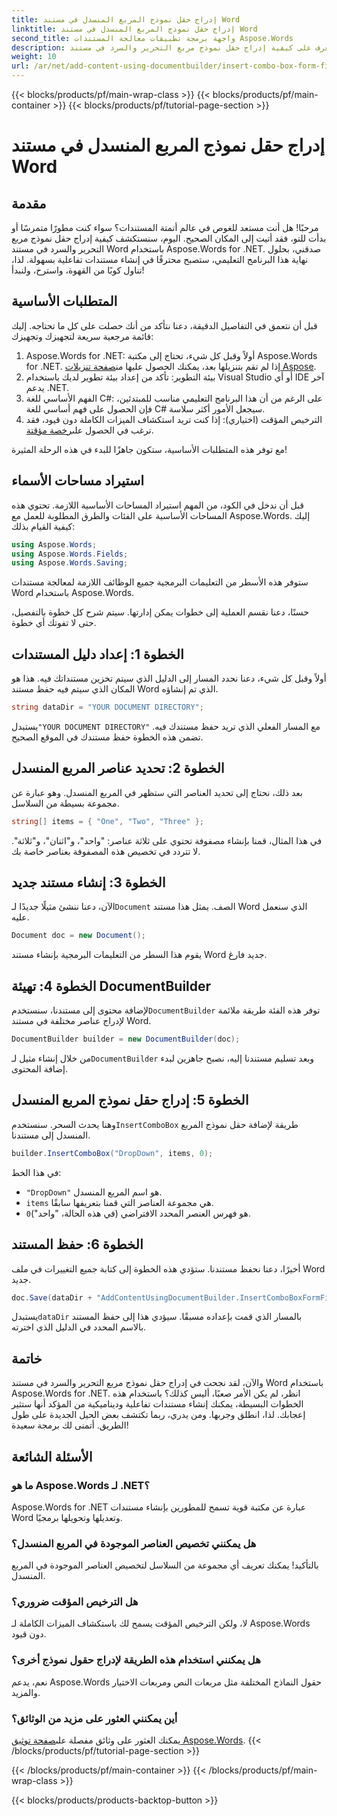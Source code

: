 ```yaml
---
title: إدراج حقل نموذج المربع المنسدل في مستند Word
linktitle: إدراج حقل نموذج المربع المنسدل في مستند Word
second_title: واجهة برمجة تطبيقات معالجة المستندات Aspose.Words
description: تعرف على كيفية إدراج حقل نموذج مربع التحرير والسرد في مستند Word باستخدام Aspose.Words for .NET من خلال دليلنا المفصل خطوة بخطوة.
weight: 10
url: /ar/net/add-content-using-documentbuilder/insert-combo-box-form-field/
---
```


{{< blocks/products/pf/main-wrap-class >}}
{{< blocks/products/pf/main-container >}}
{{< blocks/products/pf/tutorial-page-section >}}

# إدراج حقل نموذج المربع المنسدل في مستند Word

## مقدمة

مرحبًا! هل أنت مستعد للغوص في عالم أتمتة المستندات؟ سواء كنت مطورًا متمرسًا أو بدأت للتو، فقد أتيت إلى المكان الصحيح. اليوم، سنستكشف كيفية إدراج حقل نموذج مربع التحرير والسرد في مستند Word باستخدام Aspose.Words for .NET. صدقني، بحلول نهاية هذا البرنامج التعليمي، ستصبح محترفًا في إنشاء مستندات تفاعلية بسهولة. لذا، تناول كوبًا من القهوة، واسترخ، ولنبدأ!

## المتطلبات الأساسية

قبل أن نتعمق في التفاصيل الدقيقة، دعنا نتأكد من أنك حصلت على كل ما تحتاجه. إليك قائمة مرجعية سريعة لتجهيزك وتجهيزك:

1.  Aspose.Words for .NET: أولاً وقبل كل شيء، تحتاج إلى مكتبة Aspose.Words for .NET. إذا لم تقم بتنزيلها بعد، يمكنك الحصول عليها من[صفحة تنزيلات Aspose](https://releases.aspose.com/words/net/).
2. بيئة التطوير: تأكد من إعداد بيئة تطوير لديك باستخدام Visual Studio أو أي IDE آخر يدعم .NET.
3. الفهم الأساسي للغة C#: على الرغم من أن هذا البرنامج التعليمي مناسب للمبتدئين، فإن الحصول على فهم أساسي للغة C# سيجعل الأمور أكثر سلاسة.
4.  الترخيص المؤقت (اختياري): إذا كنت تريد استكشاف الميزات الكاملة دون قيود، فقد ترغب في الحصول على[رخصة مؤقتة](https://purchase.aspose.com/temporary-license/).

مع توفر هذه المتطلبات الأساسية، ستكون جاهزًا للبدء في هذه الرحلة المثيرة!

## استيراد مساحات الأسماء

قبل أن ندخل في الكود، من المهم استيراد المساحات الأساسية اللازمة. تحتوي هذه المساحات الأساسية على الفئات والطرق المطلوبة للعمل مع Aspose.Words. إليك كيفية القيام بذلك:

```csharp
using Aspose.Words;
using Aspose.Words.Fields;
using Aspose.Words.Saving;
```

ستوفر هذه الأسطر من التعليمات البرمجية جميع الوظائف اللازمة لمعالجة مستندات Word باستخدام Aspose.Words.

حسنًا، دعنا نقسم العملية إلى خطوات يمكن إدارتها. سيتم شرح كل خطوة بالتفصيل، حتى لا تفوتك أي خطوة.

## الخطوة 1: إعداد دليل المستندات

أولاً وقبل كل شيء، دعنا نحدد المسار إلى الدليل الذي سيتم تخزين مستنداتك فيه. هذا هو المكان الذي سيتم فيه حفظ مستند Word الذي تم إنشاؤه.

```csharp
string dataDir = "YOUR DOCUMENT DIRECTORY";
```

 يستبدل`"YOUR DOCUMENT DIRECTORY"` مع المسار الفعلي الذي تريد حفظ مستندك فيه. تضمن هذه الخطوة حفظ مستندك في الموقع الصحيح.

## الخطوة 2: تحديد عناصر المربع المنسدل

بعد ذلك، نحتاج إلى تحديد العناصر التي ستظهر في المربع المنسدل. وهو عبارة عن مجموعة بسيطة من السلاسل.

```csharp
string[] items = { "One", "Two", "Three" };
```

في هذا المثال، قمنا بإنشاء مصفوفة تحتوي على ثلاثة عناصر: "واحد"، و"اثنان"، و"ثلاثة". لا تتردد في تخصيص هذه المصفوفة بعناصر خاصة بك.

## الخطوة 3: إنشاء مستند جديد

 الآن، دعنا ننشئ مثيلًا جديدًا لـ`Document` الصف. يمثل هذا مستند Word الذي سنعمل عليه.

```csharp
Document doc = new Document();
```

يقوم هذا السطر من التعليمات البرمجية بإنشاء مستند Word جديد فارغ.

## الخطوة 4: تهيئة DocumentBuilder

 لإضافة محتوى إلى مستندنا، سنستخدم`DocumentBuilder` توفر هذه الفئة طريقة ملائمة لإدراج عناصر مختلفة في مستند Word.

```csharp
DocumentBuilder builder = new DocumentBuilder(doc);
```

 من خلال إنشاء مثيل لـ`DocumentBuilder` وبعد تسليم مستندنا إليه، نصبح جاهزين لبدء إضافة المحتوى.

## الخطوة 5: إدراج حقل نموذج المربع المنسدل

 وهنا يحدث السحر. سنستخدم`InsertComboBox` طريقة لإضافة حقل نموذج المربع المنسدل إلى مستندنا.

```csharp
builder.InsertComboBox("DropDown", items, 0);
```

في هذا الخط:
- `"DropDown"` هو اسم المربع المنسدل.
- `items` هي مجموعة العناصر التي قمنا بتعريفها سابقًا.
- `0`هو فهرس العنصر المحدد الافتراضي (في هذه الحالة، "واحد").

## الخطوة 6: حفظ المستند

أخيرًا، دعنا نحفظ مستندنا. ستؤدي هذه الخطوة إلى كتابة جميع التغييرات في ملف Word جديد.

```csharp
doc.Save(dataDir + "AddContentUsingDocumentBuilder.InsertComboBoxFormField.docx");
```

 يستبدل`dataDir` بالمسار الذي قمت بإعداده مسبقًا. سيؤدي هذا إلى حفظ المستند بالاسم المحدد في الدليل الذي اخترته.

## خاتمة

والآن، لقد نجحت في إدراج حقل نموذج مربع التحرير والسرد في مستند Word باستخدام Aspose.Words for .NET. انظر، لم يكن الأمر صعبًا، أليس كذلك؟ باستخدام هذه الخطوات البسيطة، يمكنك إنشاء مستندات تفاعلية وديناميكية من المؤكد أنها ستثير إعجابك. لذا، انطلق وجربها. ومن يدري، ربما تكتشف بعض الحيل الجديدة على طول الطريق. أتمنى لك برمجة سعيدة!

## الأسئلة الشائعة

### ما هو Aspose.Words لـ .NET؟  
Aspose.Words for .NET عبارة عن مكتبة قوية تسمح للمطورين بإنشاء مستندات Word وتعديلها وتحويلها برمجيًا.

### هل يمكنني تخصيص العناصر الموجودة في المربع المنسدل؟  
بالتأكيد! يمكنك تعريف أي مجموعة من السلاسل لتخصيص العناصر الموجودة في المربع المنسدل.

### هل الترخيص المؤقت ضروري؟  
لا، ولكن الترخيص المؤقت يسمح لك باستكشاف الميزات الكاملة لـ Aspose.Words دون قيود.

### هل يمكنني استخدام هذه الطريقة لإدراج حقول نموذج أخرى؟  
نعم، يدعم Aspose.Words حقول النماذج المختلفة مثل مربعات النص ومربعات الاختيار والمزيد.

### أين يمكنني العثور على مزيد من الوثائق؟  
 يمكنك العثور على وثائق مفصلة على[صفحة توثيق Aspose.Words](https://reference.aspose.com/words/net/).
{{< /blocks/products/pf/tutorial-page-section >}}

{{< /blocks/products/pf/main-container >}}
{{< /blocks/products/pf/main-wrap-class >}}

{{< blocks/products/products-backtop-button >}}
